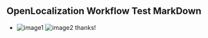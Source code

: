 ## OpenLocalization Workflow Test MarkDown
* ![image1](.\ec4c40c0-0cea-4e55-9952-e5015491884b.png)   ![image2](.\ac7d0ff6-e18f-4340-ba48-dda9825d1ecb.png) 
thanks!